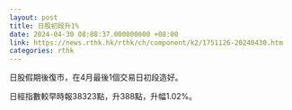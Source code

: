 ```yaml
---
layout: post
title: 日股初段升1%
date: 2024-04-30 08:08:37.000000000 +08:00
link: https://news.rthk.hk/rthk/ch/component/k2/1751126-20240430.htm
categories: rthk
---
```


日股假期後復市，在4月最後1個交易日初段造好。

日經指數較早時報38323點，升388點，升幅1.02%。
